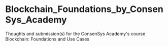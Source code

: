 # Blockchain_Foundations_by_ConsenSys_Academy
Thoughts and submission(s) for the ConsenSys Academy's course Blockchain: Foundations and Use Cases
